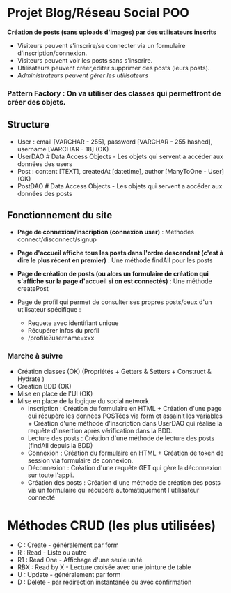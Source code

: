 
# Projet Blog/Réseau Social POO

**Création de posts (sans uploads d'images) par des utilisateurs inscrits**

- Visiteurs peuvent s'inscrire/se connecter via un formulaire d'inscription/connexion.
- Visiteurs peuvent voir les posts sans s'inscrire.
- Utilisateurs peuvent créer,éditer supprimer des posts (leurs posts).
- _Administrateurs peuvent gérer les utilisateurs_

### Pattern Factory : On va utiliser des classes qui permettront de créer des objets.


## Structure

- User : email [VARCHAR - 255], password [VARCHAR - 255 hashed], username [VARCHAR - 18] (OK)
- UserDAO # Data Access Objects - Les objets qui servent a accéder aux données des users
- Post : content [TEXT], createdAt [datetime], author [ManyToOne - User] (OK)
- PostDAO # Data Access Objects - Les objets qui servent a accéder aux données des posts

## Fonctionnement du site

- **Page de connexion/inscription (connexion user)** : Méthodes connect/disconnect/signup

- **Page d'accueil affiche tous les posts dans l'ordre descendant (c'est à dire le plus récent en premier)** : Une méthode findAll pour les posts


- **Page de création de posts (ou alors un formulaire de création qui s'affiche sur la page d'accueil si on est connectés)** : Une méthode createPost

- Page de profil qui permet de consulter ses propres posts/ceux d'un utilisateur spécifique :
    - Requete avec identifiant unique
    - Récupérer infos du profil
    - /profile?username=xxx

### Marche à suivre

- Création classes (OK) (Propriétés + Getters & Setters + Construct & Hydrate )
- Création BDD (OK)
- Mise en place de l'UI (OK)
- Mise en place de la logique du social network
    - Inscription : Création du formulaire en HTML + Création d'une page qui récupère les données POSTées via form et assainit les variables + Création d'une méthode d'inscription dans UserDAO qui réalise la requête d'insertion après vérification dans la BDD.
    - Lecture des posts : Création d'une méthode de lecture des posts (findAll depuis la BDD)
    - Connexion : Création du formulaire en HTML + Création de token de session via formulaire de connexion.
    - Déconnexion : Création d'une requête GET qui gère la déconnexion sur toute l'appli.
    - Création des posts : Création d'une méthode de création des posts via un formulaire qui récupère automatiquement l'utilisateur connecté


# Méthodes CRUD (les plus utilisées)
- C : Create - généralement par form
- R : Read - Liste ou autre
- R1 : Read One - Affichage d'une seule unité
- RBX : Read by X - Lecture croisée avec une jointure de table
- U : Update - généralement par form
- D : Delete - par redirection instantanée ou avec confirmation